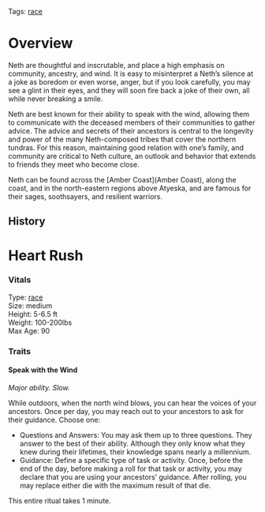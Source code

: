 Tags: [race](Races)

# Overview

Neth are thoughtful and inscrutable, and place a high emphasis on community, ancestry, and wind. It is easy to misinterpret a Neth’s silence at a joke as boredom or even worse, anger, but if you look carefully, you may see a glint in their eyes, and they will soon fire back a joke of their own, all while never breaking a smile. 

Neth are best known for their ability to speak with the wind, allowing them to communicate with the deceased members of their communities to gather advice. The advice and secrets of their ancestors is central to the longevity and power of the many Neth-composed tribes that cover the northern tundras. For this reason, maintaining good relation with one’s family, and community are critical to Neth culture, an outlook and behavior that extends to friends they meet who become close.

Neth can be found across the [Amber Coast](Amber Coast), along the coast, and in the north-eastern regions above Atyeska, and are famous for their sages, soothsayers, and resilient warriors.


## History

# Heart Rush

### Vitals
Type: [race](Races)  
Size: medium  
Height: 5-6.5 ft  
Weight: 100-200lbs  
Max Age: 90  

### Traits

#### Speak with the Wind
*Major ability. Slow.*

While outdoors, when the north wind blows, you can hear the voices of your ancestors. Once per day, you may reach out to your ancestors to ask for their guidance. Choose one:

- Questions and Answers: You may ask them up to three questions. They answer to the best of their ability. Although they only know what they knew during their lifetimes, their knowledge spans nearly a millennium.
- Guidance: Define a specific type of task or activity. Once, before the end of the day, before making a roll for that task or activity, you may declare that you are using your ancestors’ guidance. After rolling, you may replace either die with the maximum result of that die.

This entire ritual takes 1 minute.
